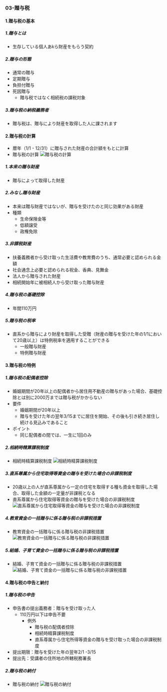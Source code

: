 ### 03-贈与税
#### 1.贈与税の基本
##### 1.贈与とは
  - 生存している個人あkら財産をもらう契約
##### 2.贈与の形態
  - 通常の贈与
  - 定期贈与
  - 負担付贈与
  - 死因贈与
     - 贈与税ではなく相続税の課税対象
##### 3.贈与税の納税義務者
  - 贈与税は、贈与により財産を取得した人に課されます
#### 2.贈与税の計算
  - 暦年（1/1 - 12/31）に贈与された財産の合計額をもとに計算
  - 贈与税の計算
  ![贈与税の計算](https://fp3.howto.work/contents/wp-content/uploads/post1127_1.png)
##### 1.本来の贈与財産
  - 贈与によって取得した財産
##### 2.みなし贈与財産
  - 本来は贈与財産ではないが、贈与を受けたのと同じ効果がある財産
  - 種類
    - 生命保険金等
    - 低額譲受
    - 政権免除
##### 3.非課税財産
  - 扶養義務者から受け取った生活費や教育費のうち、通常必要と認められる金額
  - 社会通念上必要と認められる祝金、香典、見舞金
  - 法人から贈与された財産
  - 相続開始年に被相続人から受け取った贈与財産
##### 4.贈与税の基礎控除
  - 年間110万円
##### 5.贈与税の税率
  - 直系から贈与により財産を取得した受贈（財産の贈与を受けた年の1/1において20歳以上）は特例税率を適用することができる
    - 一般贈与財産
    - 特例贈与財産
#### 3.贈与税の特例
##### 1.贈与税の配偶者控除
  - 婚姻期間が20年以上の配偶者から居住用不動産の贈与があった場合、基礎控除とは別に2000万までは贈与税がかからない
  - 要件
    - 婚姻期間が20年以上
    - 贈与を受けた年の翌年3/15までに居住を開始、その後も引き続き居住し続ける見込みであること
  - ポイント
    - 同じ配偶者の間では、一生に1回のみ
##### 2.相続時精算課税制度
  - 相続時精算課税制度
  ![相続時精算課税制度](https://www.tamachi-mansion.com/blog/wp-content/uploads/2017/10/%E2%91%B3%E7%9B%B8%E7%B6%9A%E6%99%82%E7%B2%BE%E7%AE%97%E8%AA%B2%E7%A8%8E%E5%88%B6%E5%BA%A6.bmp)
##### 3.直系尊属から住宅取得等資金の贈与を受けた場合の非課税制度
  - 20歳以上の人が直系尊属から一定の住宅を取得する種も資金を取得した場合、取得した金額の一定量が非課税となる
  - 直系尊属から住宅取得等資金の贈与を受けた場合の非課税制度
  ![直系尊属から住宅取得等資金の贈与を受けた場合の非課税制度](https://fp3-siken.com/kakomon/2012_1/img/60.gif)
##### 4.教育資金の一括贈与に係る贈与税の非課税措置
  - 教育資金の一括贈与に係る贈与税の非課税措置
  ![教育資金の一括贈与に係る贈与税の非課税措置](https://www.smtb.jp/-/media/tb/personal/entrustment/education/non_taxable/img/img-01.png)
##### 5.結婚、子育て資金の一括贈与に係る贈与税の非課税措置
  - 結婚、子育て資金の一括贈与に係る贈与税の非課税措置
  ![結婚、子育て資金の一括贈与に係る贈与税の非課税措置](https://www.fps-net.com/knowledge/tax/2021/img/2_2_2.png)
#### 4.贈与税の申告と納付
##### 1.贈与税の申告
  - 申告書の提出義務者：贈与を受け取った人
    - 110万円以下は申告不要
      - 例外
        - 贈与税の配偶者控除
        - 相続時精算課税制度
        - 直系尊属から住宅所得等資金の贈与を受け取った場合の非課税制度
  - 提出期限：贈与を受けた年の翌年2/1 -3/15
  - 提出先：受講者の住所地の所轄税務署長
##### 2.贈与税の納付
  - 贈与税の納付
  ![贈与税の納付](https://chester-souzoku.com/wp-content/uploads/2020/01/421-1.jpg)
